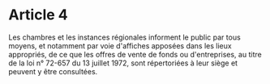 # Article 4

Les chambres et les instances régionales informent le public par tous moyens, et notamment par voie d'affiches apposées dans les lieux appropriés, de ce que les offres de vente de fonds ou d'entreprises, au titre de la loi n° 72-657 du 13 juillet 1972, sont répertoriées à leur siège et peuvent y être consultées.
